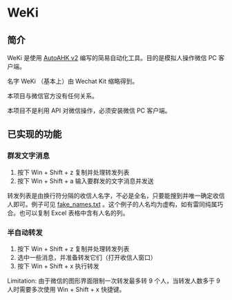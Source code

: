 # WeKi
## 简介
WeKi 是使用 [AutoAHK v2](https://www.autohotkey.com/) 编写的简易自动化工具。目的是模拟人操作微信 PC 客户端。

名字 WeKi （基本上）由 Wechat Kit 缩略得到。

本项目与微信官方没有任何关系。

本项目不是利用 API 对微信操作，必须安装微信 PC 客户端。

## 已实现的功能
### 群发文字消息
1. 按下 Win + Shift + z 复制并处理转发列表
2. 按下 Win + Shift + a 输入要群发的文字消息并发送

转发列表是由换行符分隔的收信人名字，不必是全名，只要能搜到并唯一确定收信人即可。例子可见 [fake_names.txt](wechat_multi-forward_assets/fake_names.txt) 。这个例子的人名均为虚构，如有雷同纯属巧合。也可以复制 Excel 表格中含有人名的列。

### 半自动转发
1. 按下 Win + Shift + z 复制并处理转发列表
2. 选中一些消息，并准备转发它们（打开收信人窗口）
3. 按下 Win + Shift + x 执行转发

Limitation: 由于微信的图形界面限制一次转发最多转 9 个人，当转发人数多于 9 人时需要多次使用 Win + Shift + x 快捷键。
